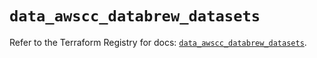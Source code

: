 # `data_awscc_databrew_datasets`

Refer to the Terraform Registry for docs: [`data_awscc_databrew_datasets`](https://registry.terraform.io/providers/hashicorp/awscc/0.70.0/docs/data-sources/databrew_datasets).
